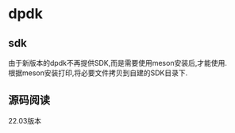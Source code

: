 
# dpdk

## sdk
由于新版本的dpdk不再提供SDK,而是需要使用meson安装后,才能使用.<br>
根据meson安装打印,将必要文件拷贝到自建的SDK目录下.

## 源码阅读
22.03版本